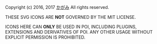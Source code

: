 Copyright (c)
2016, 2017 [かがみ](https://github.com/KagamiChan)
All rights reserved.

THESE SVG ICONS ARE **NOT** GOVERNED BY THE MIT LICENSE.

ICONS HERE CAN **ONLY** BE USED IN POI, INCLUDING PLUGINS, EXTENSIONS AND DERIVATIVES OF POI. ANY OTHER USAGE WITHOUT EXPLICIT PERMISSION IS PROHIBITED.
